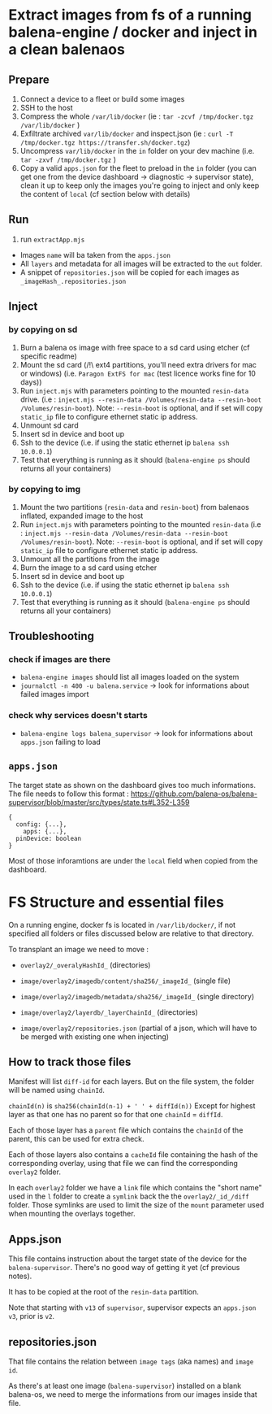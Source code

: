 # Extract images from fs of a running balena-engine / docker and inject in a clean balenaos

## Prepare

1. Connect a device to a fleet or build some images
2. SSH to the host
3. Compress the whole `/var/lib/docker` (ie : `tar -zcvf /tmp/docker.tgz /var/lib/docker` )
4. Exfiltrate archived `var/lib/docker` and inspect.json (ie : `curl -T /tmp/docker.tgz https://transfer.sh/docker.tgz`)
5. Uncompress `var/lib/docker` in the `in` folder on your dev machine (i.e. `tar -zxvf /tmp/docker.tgz` )
6. Copy a valid `apps.json` for the fleet to preload in the `in` folder (you can get one from the device dashboard -> diagnostic -> supervisor state), clean it up to keep only the images you're going to inject and only keep the content of `local` (cf section below with details)

## Run

1. run `extractApp.mjs`

- Images `name` will ba taken from the `apps.json`
- All `layers` and metadata for all images will be extracted to the `out` folder.
- A snippet of `repositories.json` will be copied for each images as `_imageHash_.repositories.json`

## Inject
### by copying on sd

1. Burn a balena os image with free space to a sd card using etcher (cf specific readme)
3. Mount the sd card (/!\ ext4 partitions, you'll need extra drivers for mac or windows) (i.e. `Paragon ExtFS for mac` (test licence works fine for 10 days))
4. Run `inject.mjs` with parameters pointing to the mounted `resin-data` drive. (i.e : `inject.mjs --resin-data /Volumes/resin-data --resin-boot /Volumes/resin-boot`). Note: `--resin-boot` is optional, and if set will copy `static_ip` file to configure ethernet static ip address.
5. Unmount sd card
6. Insert sd in device and boot up
7. Ssh to the device (i.e. if using the static ethernet ip `balena ssh 10.0.0.1`)
7. Test that everything is running as it should (`balena-engine ps` should returns all your containers)

### by copying to img
1. Mount the two partitions (`resin-data` and `resin-boot`) from balenaos inflated, expanded image to the host
2. Run `inject.mjs` with parameters pointing to the mounted `resin-data` (i.e : `inject.mjs --resin-data /Volumes/resin-data --resin-boot /Volumes/resin-boot`). Note: `--resin-boot` is optional, and if set will copy `static_ip` file to configure ethernet static ip address.
3. Unmount all the partitions from the image
4. Burn the image to a sd card using etcher
5. Insert sd in device and boot up
6. Ssh to the device (i.e. if using the static ethernet ip `balena ssh 10.0.0.1`)
7. Test that everything is running as it should (`balena-engine ps` should returns all your containers)

## Troubleshooting

### check if images are there
- `balena-engine images` should list all images loaded on the system
- `journalctl -n 400 -u balena.service` -> look for informations about failed images import

### check why services doesn't starts
- `balena-engine logs balena_supervisor` -> look for informations about `apps.json` failing to load

## `apps.json`
The target state as shown on the dashboard gives too much informations. 
The file needs to follow this format : https://github.com/balena-os/balena-supervisor/blob/master/src/types/state.ts#L352-L359

```
{
  config: {...},
	apps: {...},
  pinDevice: boolean
}
```

Most of those inforamtions are under the `local` field when copied from the dashboard.

# FS Structure and essential files

On a running engine, docker fs is located in `/var/lib/docker/`, if not specified all folders or files discussed below are relative to that directory.

To transplant an image we need to move : 
- `overlay2/_overalyHashId_` (directories)
- `image/overlay2/imagedb/content/sha256/_imageId_` (single file)
- `image/overlay2/imagedb/metadata/sha256/_imageId_` (single directory)
- `image/overlay2/layerdb/_layerChainId_` (directories)

- `image/overlay2/repositories.json` (partial of a json, which will have to be merged with existing one when injecting)

## How to track those files
Manifest will list `diff-id` for each layers.
But on the file system, the folder will be named using `chainId`.

`chainId(n)` is `sha256(chainId(n-1) + ' ' + diffId(n))`
Except for highest layer as that one has no parent so for that one `chainId` = `diffId`.

Each of those layer has a `parent` file which contains the `chainId` of the parent, this can be used for extra check.

Each of those layers also contains a `cacheId` file containing the hash of the corresponding overlay, using that file we can find the corresponding `overlay2` folder.

In each `overlay2` folder we have a `link` file which contains the "short name" used in the `l` folder to create a `symlink` back the the `overlay2/_id_/diff` folder. Those symlinks are used to limit the size of the `mount` parameter used when mounting the overlays together.

## Apps.json
This file contains instruction about the target state of the device for the `balena-supervisor`.
There's no good way of getting it yet (cf previous notes).

It has to be copied at the root of the `resin-data` partition.

Note that starting with `v13` of `supervisor`, supervisor expects an `apps.json` `v3`, prior is `v2`.

## repositories.json
That file contains the relation between `image tags` (aka names) and `image id`.

As there's at least one image (`balena-supervisor`) installed on a blank balena-os, we need to merge the informations from our images inside that file.
